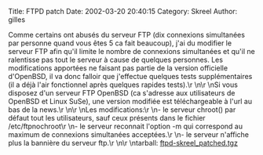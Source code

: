 Title: FTPD patch
Date: 2002-03-20 20:40:15
Category: Skreel
Author: gilles

Comme certains ont abusés du serveur FTP (dix connexions simultanées par personne quand vous êtes 5 ca fait beaucoup), j'ai du modifier le serveur FTP afin qu'il limite le nombre de connexions simultanées et qu'il ne ralentisse pas tout le serveur à cause de quelques personnes. Les modifications apportées ne faisant pas partie de la version officielle d'OpenBSD, il va donc falloir que j'effectue quelques tests supplémentaires (il a déjà l'air fonctionnel après quelques rapides tests).\r
\n\r
\nSi vous disposez d'un serveur FTP OpenBSD (ca s'adresse aux utilisateurs de OpenBSD et Linux SuSe), une version modifiée est téléchargeable à l'url au bas de la news.\r
\n\r
\nLes modifications:\r
\n- le serveur chroot() par défaut tout les utilisateurs, sauf ceux présents dans le fichier /etc/ftpnochroot\r
\n- le serveur reconnait l'option -m qui correspond au maximum de connexions simultanées acceptées.\r
\n- le serveur n'affiche plus la bannière du serveur ftp.\r
\n\r
\ntarball:  [ftpd-skreel_patched.tgz](/~veins/Projects/ftpd.tgz)